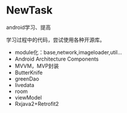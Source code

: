 # NewTask
android学习、提高


学习过程中的代码，尝试使用各种开源库。

- module化：base,network,imageloader,util...
- Android Architecture Components
- MVVM，MVP封装
- ButterKnife
- greenDao
- livedata
- room
- viewModel
- Rxjava2+Retrofit2
